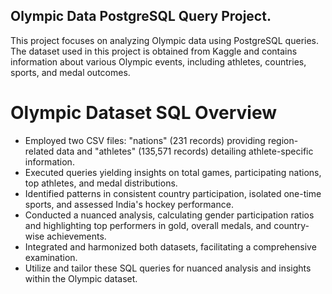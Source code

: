 ## Olympic Data PostgreSQL Query Project.
This project focuses on analyzing Olympic data using PostgreSQL queries. 
The dataset used in this project is obtained from Kaggle and contains information about various Olympic events, 
including athletes, countries, sports, and medal outcomes.

# Olympic Dataset SQL Overview

- Employed two CSV files: "nations" (231 records) providing region-related data and "athletes" (135,571 records) detailing athlete-specific information.
- Executed queries yielding insights on total games, participating nations, top athletes, and medal distributions.
- Identified patterns in consistent country participation, isolated one-time sports, and assessed India's hockey performance.
- Conducted a nuanced analysis, calculating gender participation ratios and highlighting top performers in gold, overall medals, and country-wise achievements.
- Integrated and harmonized both datasets, facilitating a comprehensive examination.
- Utilize and tailor these SQL queries for nuanced analysis and insights within the Olympic dataset.
